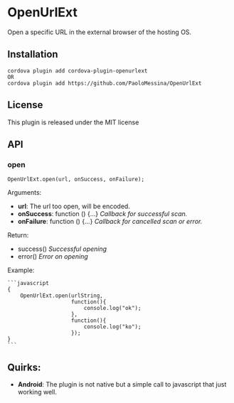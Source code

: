 # OpenUrlExt
Open a specific URL in the external browser of the hosting OS.

## Installation
    cordova plugin add cordova-plugin-openurlext
    OR
    cordova plugin add https://github.com/PaoloMessina/OpenUrlExt

## License

This plugin is released under the MIT license

## API

### open

	OpenUrlExt.open(url, onSuccess, onFailure);

Arguments:

- **url**: The url too open, will be encoded.
- **onSuccess**: function () {...} _Callback for successful scan._
- **onFailure**: function () {...} _Callback for cancelled scan or error._

Return:

- success() _Successful opening_
- error() _Error on opening_

Example:

    ```javascript
    {
        OpenUrlExt.open(urlString,
        				function(){ 
        					console.log("ok");
        				}, 
        				function(){ 
        					console.log("ko");
        				});
    }
    ```

## Quirks:

- __Android__: The plugin is not native but a simple call to javascript that just working well.

